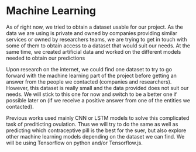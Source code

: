 # Machine Learning

As of right now, we tried to obtain a dataset usable for our project. As the data we are using is private and owned by companies providing similar services or owned by researchers teams, we are trying to get in touch with some of them to obtain access to a dataset that would suit our needs. At the same time, we created artificial data and worked on the different models needed to obtain our predictions

Upon research on the internet, we could find one dataset to try to go forward with the machine learning part of the project before getting an answer from the people we contacted (companies and researchers). 
However, this dataset is really small and the data provided does not suit our needs. We will stick to this one for now and switch to be a better one if possible later on (if we receive a positive answer from one of the entities we contacted).

Previous works used mainly CNN or LSTM models to solve this complicated task of prediticting ovulation. Thus we will try to do the same as well as predicting which contraceptive pill is the best for the suer, but also explore other machine learning models depending on the dataset we can find. We will be using Tensorflow on python and/or Tensorflow.js.
